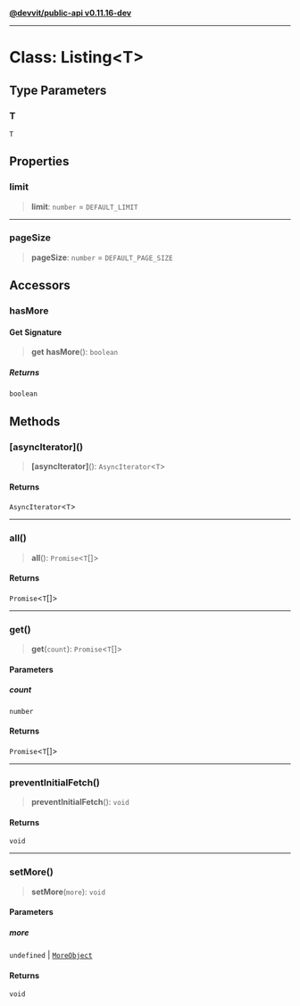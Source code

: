 [**@devvit/public-api v0.11.16-dev**](../../README.md)

---

# Class: Listing\<T\>

## Type Parameters

### T

`T`

## Properties

<a id="limit"></a>

### limit

> **limit**: `number` = `DEFAULT_LIMIT`

---

<a id="pagesize"></a>

### pageSize

> **pageSize**: `number` = `DEFAULT_PAGE_SIZE`

## Accessors

<a id="hasmore"></a>

### hasMore

#### Get Signature

> **get** **hasMore**(): `boolean`

##### Returns

`boolean`

## Methods

<a id="asynciterator"></a>

### \[asyncIterator\]()

> **\[asyncIterator\]**(): `AsyncIterator`\<`T`\>

#### Returns

`AsyncIterator`\<`T`\>

---

<a id="all"></a>

### all()

> **all**(): `Promise`\<`T`[]\>

#### Returns

`Promise`\<`T`[]\>

---

<a id="get"></a>

### get()

> **get**(`count`): `Promise`\<`T`[]\>

#### Parameters

##### count

`number`

#### Returns

`Promise`\<`T`[]\>

---

<a id="preventinitialfetch"></a>

### preventInitialFetch()

> **preventInitialFetch**(): `void`

#### Returns

`void`

---

<a id="setmore"></a>

### setMore()

> **setMore**(`more`): `void`

#### Parameters

##### more

`undefined` | [`MoreObject`](../type-aliases/MoreObject.md)

#### Returns

`void`
